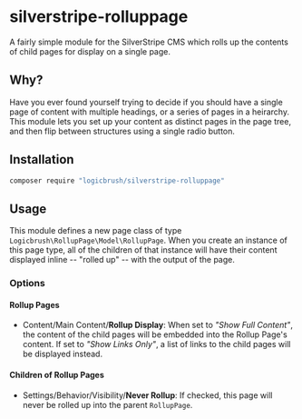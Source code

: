 # silverstripe-rolluppage

A fairly simple module for the SilverStripe CMS which rolls up the contents of child pages for display on a single page.

## Why?

Have you ever found yourself trying to decide if you should have a single page of content with multiple headings, or a series of pages in a heirarchy. This module lets you set up your content as distinct pages in the page tree, and then flip between structures using a single radio button.

## Installation

```sh
composer require "logicbrush/silverstripe-rolluppage"
```

## Usage

This module defines a new page class of type `Logicbrush\RollupPage\Model\RollupPage`.  When you create an instance of this page type, all of the children of that instance will have their content displayed inline -- "rolled up" -- with the output of the page.

### Options

#### Rollup Pages

- Content/Main Content/**Rollup Display**: When set to *"Show Full Content"*, the content of the child pages will be embedded into the Rollup Page's content. If set to *"Show Links Only"*, a list of links to the child pages will be displayed instead.

#### Children of Rollup Pages

- Settings/Behavior/Visibility/**Never Rollup**: If checked, this page will never be rolled up into the parent `RollupPage`.
